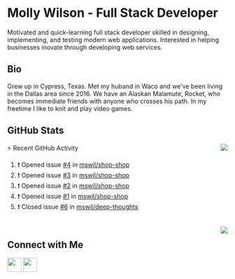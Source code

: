 # Molly Wilson - Full Stack Developer
Motivated and quick-learning full stack developer skilled in designing, implementing, and testing modern web applications. Interested in helping businesses inovate through developing web services.

## Bio
Grew up in Cypress, Texas. Met my huband in Waco and we've been living in the Dallas area since 2016. We have an Alaskan Malamute, Rocket, who becomes immediate friends with anyone who crosses his path. In my freetime I like to knit and play video games. 

## GitHub Stats

<img align="right" src="https://github-readme-stats.vercel.app/api?username=mswil&show_icons=true&theme=tokyonight"/>

⚡ Recent GitHub Activity
<!--START_SECTION:activity-->
1. ❗️ Opened issue [#4](https://github.com/mswil/shop-shop/issues/4) in [mswil/shop-shop](https://github.com/mswil/shop-shop)
2. ❗️ Opened issue [#3](https://github.com/mswil/shop-shop/issues/3) in [mswil/shop-shop](https://github.com/mswil/shop-shop)
3. ❗️ Opened issue [#2](https://github.com/mswil/shop-shop/issues/2) in [mswil/shop-shop](https://github.com/mswil/shop-shop)
4. ❗️ Opened issue [#1](https://github.com/mswil/shop-shop/issues/1) in [mswil/shop-shop](https://github.com/mswil/shop-shop)
5. ❗️ Closed issue [#6](https://github.com/mswil/deep-thoughts/issues/6) in [mswil/deep-thoughts](https://github.com/mswil/deep-thoughts)
<!--END_SECTION:activity-->

<br>

<img align="right" src="https://github-readme-stats.vercel.app/api/top-langs/?username=mswil&layout=compact&theme=tokyonight"/>

## Connect with Me

[<img height="32" width="32" src="https://cdn.jsdelivr.net/npm/simple-icons@v5/icons/linkedin.svg" />](https://www.linkedin.com/in/molly-wilson-b55589206/)
[<img height="32" width="32" src="https://cdn.jsdelivr.net/npm/simple-icons@v5/icons/maildotru.svg" />](mailto:molly_wilson1@outlook.com)
